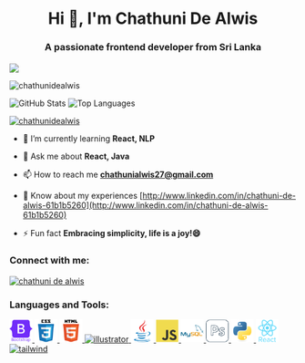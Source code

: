<h1 align="center">Hi 👋, I'm Chathuni De Alwis</h1>
<h3 align="center">A passionate frontend developer from Sri Lanka</h3>



<img align="center" height="300" src="https://i.pinimg.com/originals/79/9e/0d/799e0d7779f6ea6c3a89885ff60c55af.gif"  />

<p align="left"> <img src="https://komarev.com/ghpvc/?username=chathunidealwis&label=Profile%20views&color=0e75b6&style=flat" alt="chathunidealwis" /> </p>
<div align="left">
  <img src="https://github-readme-stats.vercel.app/api?username=chathunidealwis&show_icons=true&locale=en&hide_title=false&hide_rank=false&include_all_commits=true&count_private=true&disable_animations=false&theme=dracula&hide_border=false" height="170" alt="GitHub Stats"  />
  <img src="https://github-readme-stats.vercel.app/api/top-langs?username=chathunidealwis&locale=en&hide_title=false&layout=compact&card_width=320&langs_count=5&theme=dracula&hide_border=false" height="170" alt="Top Languages"  />
</div>



<p align="left"> <a href="https://github.com/ryo-ma/github-profile-trophy"><img src="https://github-profile-trophy.vercel.app/?username=chathunidealwis" alt="chathunidealwis" /></a> </p>

- 🌱 I’m currently learning **React, NLP**

- 💬 Ask me about **React, Java**

- 📫 How to reach me **chathunialwis27@gmail.com**

- 📄 Know about my experiences [http://www.linkedin.com/in/chathuni-de-alwis-61b1b5260](http://www.linkedin.com/in/chathuni-de-alwis-61b1b5260)

- ⚡ Fun fact **Embracing simplicity, life is a joy!😄**

<h3 align="left">Connect with me:</h3>
<p align="left">
<a href="https://linkedin.com/in/chathuni de alwis" target="blank"><img align="center" src="https://raw.githubusercontent.com/rahuldkjain/github-profile-readme-generator/master/src/images/icons/Social/linked-in-alt.svg" alt="chathuni de alwis" height="30" width="40" /></a>
</p>

<h3 align="left">Languages and Tools:</h3>
<p align="left"> <a href="https://getbootstrap.com" target="_blank" rel="noreferrer"> <img src="https://raw.githubusercontent.com/devicons/devicon/master/icons/bootstrap/bootstrap-plain-wordmark.svg" alt="bootstrap" width="40" height="40"/> </a> <a href="https://www.w3schools.com/css/" target="_blank" rel="noreferrer"> <img src="https://raw.githubusercontent.com/devicons/devicon/master/icons/css3/css3-original-wordmark.svg" alt="css3" width="40" height="40"/> </a> <a href="https://www.w3.org/html/" target="_blank" rel="noreferrer"> <img src="https://raw.githubusercontent.com/devicons/devicon/master/icons/html5/html5-original-wordmark.svg" alt="html5" width="40" height="40"/> </a> <a href="https://www.adobe.com/in/products/illustrator.html" target="_blank" rel="noreferrer"> <img src="https://www.vectorlogo.zone/logos/adobe_illustrator/adobe_illustrator-icon.svg" alt="illustrator" width="40" height="40"/> </a> <a href="https://www.java.com" target="_blank" rel="noreferrer"> <img src="https://raw.githubusercontent.com/devicons/devicon/master/icons/java/java-original.svg" alt="java" width="40" height="40"/> </a> <a href="https://developer.mozilla.org/en-US/docs/Web/JavaScript" target="_blank" rel="noreferrer"> <img src="https://raw.githubusercontent.com/devicons/devicon/master/icons/javascript/javascript-original.svg" alt="javascript" width="40" height="40"/> </a> <a href="https://www.mysql.com/" target="_blank" rel="noreferrer"> <img src="https://raw.githubusercontent.com/devicons/devicon/master/icons/mysql/mysql-original-wordmark.svg" alt="mysql" width="40" height="40"/> </a> <a href="https://www.photoshop.com/en" target="_blank" rel="noreferrer"> <img src="https://raw.githubusercontent.com/devicons/devicon/master/icons/photoshop/photoshop-line.svg" alt="photoshop" width="40" height="40"/> </a> <a href="https://www.python.org" target="_blank" rel="noreferrer"> <img src="https://raw.githubusercontent.com/devicons/devicon/master/icons/python/python-original.svg" alt="python" width="40" height="40"/> </a> <a href="https://reactjs.org/" target="_blank" rel="noreferrer"> <img src="https://raw.githubusercontent.com/devicons/devicon/master/icons/react/react-original-wordmark.svg" alt="react" width="40" height="40"/> </a> <a href="https://tailwindcss.com/" target="_blank" rel="noreferrer"> <img src="https://www.vectorlogo.zone/logos/tailwindcss/tailwindcss-icon.svg" alt="tailwind" width="40" height="40"/> </a> </p>



